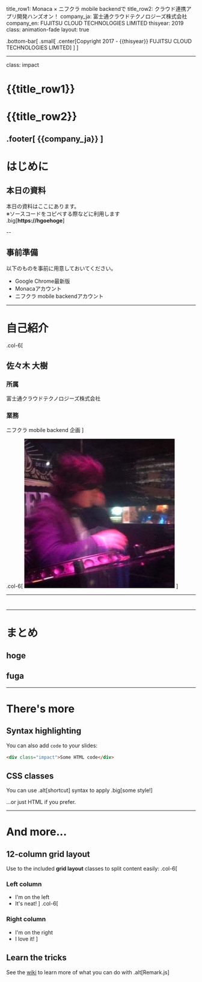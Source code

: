 title_row1: Monaca × ニフクラ mobile backendで
title_row2: クラウド連携アプリ開発ハンズオン！
company_ja: 富士通クラウドテクノロジーズ株式会社
company_en: FUJITSU CLOUD TECHNOLOGIES LIMITED
thisyear: 2019
class: animation-fade
layout: true

<!-- This slide will serve as the base layout for all your slides -->
.bottom-bar[
  .small[
  .center[Copyright 2017 - {{thisyear}} FUJITSU CLOUD TECHNOLOGIES LIMITED]
  ]
]

---

class: impact

# {{title_row1}}
# {{title_row2}}

.footer[
    {{company_ja}}
]
---

# はじめに

## 本日の資料

本日の資料はここにあります。  
※ソースコードをコピペする際などに利用します  
.big[__https://hgoehoge__]

--

## 事前準備

以下のものを事前に用意しておいてください。
- Google Chrome最新版
- Monacaアカウント
- ニフクラ mobile backendアカウント

---

# 自己紹介

.col-6[
  ## 佐々木 大樹
  ### 所属
  富士通クラウドテクノロジーズ株式会社
  ### 業務
  ニフクラ mobile backend 企画
]

.col-6[
  <img src="img/sasaki.jpg" style="width:400px">
]

---

# 

---

# まとめ

## hoge
## fuga

---

# There's more

## Syntax highlighting

You can also add `code` to your slides:
```html
<div class="impact">Some HTML code</div>
```

## CSS classes

You can use .alt[shortcut] syntax to apply .big[some style!]

...or just <span class="alt">HTML</span> if you prefer.

---

# And more...

## 12-column grid layout

Use to the included **grid layout** classes to split content easily:
.col-6[
  ### Left column

  - I'm on the left
  - It's neat!
]
.col-6[
  ### Right column

  - I'm on the right
  - I love it!
]

## Learn the tricks

See the [wiki](https://github.com/gnab/remark/wiki) to learn more of what you can do with .alt[Remark.js]
